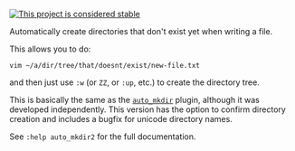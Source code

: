 [![This project is considered stable](https://img.shields.io/badge/Status-stable-green.svg)](https://arp242.net/status/stable)

Automatically create directories that don't exist yet when writing a file.

This allows you to do:

    vim ~/a/dir/tree/that/doesnt/exist/new-file.txt

and then just use `:w` (or `ZZ`, or `:up`, etc.) to create the directory tree.

This is basically the same as the [`auto_mkdir`](http://www.vim.org/scripts/script.php?script_id=3352)
plugin, although it was developed independently. This version has the option to
confirm directory creation and includes a bugfix for unicode directory names.

See `:help auto_mkdir2` for the full documentation.
